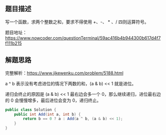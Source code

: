 ## 题目描述

写一个函数，求两个整数之和，要求不得使用 +、-、 * 、/ 四则运算符号。

题目地址：https://www.nowcoder.com/questionTerminal/59ac416b4b944300b617d4f7f111b215

## 解题思路

完整解析：https://www.jikewenku.com/problem/5188.html

a ^ b 表示没有考虑进位的情况下两数的和，(a & b) << 1 就是进位。

递归会终止的原因是 (a & b) << 1 最右边会多一个 0，那么继续递归，进位最右边的 0 会慢慢增多，最后进位会变为 0，递归终止。

```java
public class Solution {
    public int Add(int a, int b) {
        return b == 0 ? a : Add(a ^ b, (a & b) << 1);
    }
}
```

